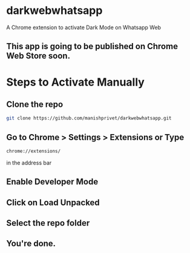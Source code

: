 # darkwebwhatsapp
A Chrome extension to activate Dark Mode on Whatsapp Web

## This app is going to be published on Chrome Web Store soon.

# Steps to Activate Manually

## Clone the repo

```bash
git clone https://github.com/manishprivet/darkwebwhatsapp.git
```

## Go to Chrome > Settings > Extensions or Type

```bash
chrome://extensions/
```

in the address bar

## Enable Developer Mode

## Click on Load Unpacked

## Select the repo folder

## You're done.